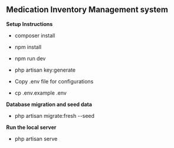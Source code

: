 ## Medication Inventory Management system

**Setup Instructions**

- composer install

- npm install 

- npm run dev 

- php artisan key:generate
 

- Copy .env file  for configurations


- cp .env.example .env


**Database migration and seed data**

- php artisan migrate:fresh --seed


**Run the local server**


- php artisan serve
